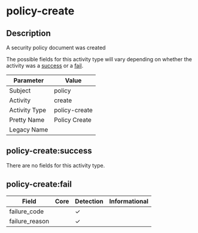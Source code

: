 policy-create
=============

Description
-----------
A security policy document was created

The possible fields for this activity type will vary depending on whether the activity was a [success](#policy-createsuccess) or a [fail](#policy-createfail).

| Parameter     | Value         |
| ------------- | ------------- |
| Subject       | policy        |
| Activity      | create        |
| Activity Type | policy-create |
| Pretty Name   | Policy Create |
| Legacy Name   |               |

policy-create:success
---------------------

There are no fields for this activity type.


policy-create:fail
------------------

| Field          | Core | Detection | Informational |
| -------------- | ---- | --------- | ------------- |
| failure_code   |      | &#10003;  |               |
| failure_reason |      | &#10003;  |               |
